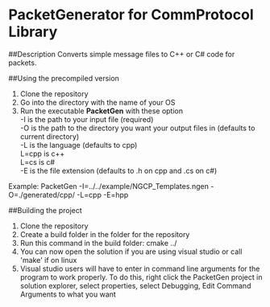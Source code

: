 # PacketGenerator for CommProtocol Library
##Description
Converts simple message files to C++ or C# code for packets.

##Using the precompiled version
1. Clone the repository
2. Go into the directory with the name of your OS
3. Run the executable <b>PacketGen</b> with these option<br/>
 -I is the path to your input file (required)<br/>
 -O is the path to the directory you want your output files in (defaults to current directory)<br/>
 -L is the language (defaults to cpp)<br/>
   L=cpp is c++<br/>
   L=cs  is c#<br/>
 -E is the file extension (defaults to .h on cpp and .cs on c#)<br/>

Example:
 PacketGen -I=../../example/NGCP_Templates.ngen -O=./generated/cpp/ -L=cpp -E=hpp

##Building the project
1. Clone the repository
2. Create a build folder in the folder for the repository
3. Run this command in the build folder: cmake ../
4. You can now open the solution if you are using visual studio or call 'make' if on linux
5. Visual studio users will have to enter in command line arguments for the program to work properly. To do this, right click the PacketGen project in solution explorer, select properties, select Debugging, Edit Command Arguments to what you want
